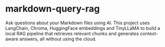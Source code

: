 # markdown-query-rag
Ask questions about your Markdown files using AI. This project uses LangChain, Chroma, HuggingFace embeddings and TinyLLaMA to build a local RAG pipeline that retrieves relevant chunks and generates context-aware answers, all without using the cloud.
